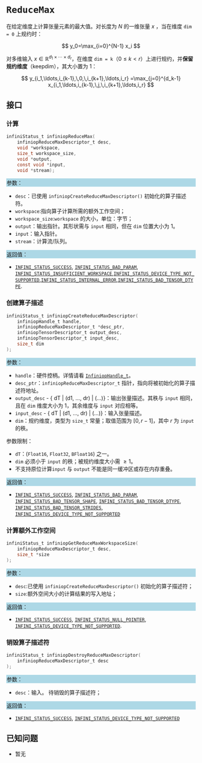 
# `ReduceMax`

在给定维度上计算张量元素的最大值。对长度为 $N$ 的一维张量 $x$ ，当在维度 `dim = 0` 上规约时：

$$
y_0=\max_{i=0}^{N-1} x_i
$$

对多维输入 $x\in \mathbb{R}^{d_1\times\cdots\times d_r}$，在维度 `dim = k`（$0\le k<r$）上进行规约，并**保留规约维度**（keepdim），其大小置为 1：

$$
y_{i_1,\ldots,i_{k-1},\,0,\,i_{k+1},\ldots,i_r}
=\max_{j=0}^{d_k-1} x_{i_1,\ldots,i_{k-1},\,j,\,i_{k+1},\ldots,i_r}
$$

## 接口

### 计算

```c
infiniStatus_t infiniopReduceMax(
    infiniopReduceMaxDescriptor_t desc,
    void *workspace,
    size_t workspace_size,
    void *output,
    const void *input,
    void *stream);
```

<div style="background-color: lightblue; padding: 1px;"> 参数： </div>

- `desc`：已使用 `infiniopCreateReduceMaxDescriptor()` 初始化的算子描述符。
- `workspace`:指向算子计算所需的额外工作空间；
- `workspace_size`:`workspace` 的大小，单位：字节；
- `output`：输出指针。其形状需与 `input` 相同，但在 `dim` 位置大小为 1。
- `input`：输入指针。
- `stream`：计算流/队列。

<div style="background-color: lightblue; padding: 1px;"> 返回值：</div>

- [`INFINI_STATUS_SUCCESS`], [`INFINI_STATUS_BAD_PARAM`], [`INFINI_STATUS_INSUFFICIENT_WORKSPACE`],[`INFINI_STATUS_DEVICE_TYPE_NOT_SUPPORTED`],[`INFINI_STATUS_INTERNAL_ERROR`],[`INFINI_STATUS_BAD_TENSOR_DTYPE`].

### 创建算子描述

```c
infiniStatus_t infiniopCreateReduceMaxDescriptor(
    infiniopHandle_t handle,
    infiniopReduceMaxDescriptor_t *desc_ptr,
    infiniopTensorDescriptor_t output_desc,
    infiniopTensorDescriptor_t input_desc,
    size_t dim
);
```

<div style="background-color: lightblue; padding: 1px;"> 参数： </div>

- `handle`：硬件控柄。详情请看 [`InfiniopHandle_t`]。
- `desc_ptr`：`infiniopReduceMaxDescriptor_t` 指针，指向将被初始化的算子描述符地址。
- `output_desc` - { dT | (d1, …, dr) | (…)}：输出张量描述。其秩与 `input` 相同，且在 `dim` 维度大小为 1，其余维度与 `input` 对应相等。
- `input_desc` - { dT | (d1, …, dr) | (…)}：输入张量描述。
- `dim`：规约维度，类型为 `size_t` 常量；取值范围为 $[0, r-1]$，其中 $r$ 为 `input` 的秩。

参数限制：

- `dT`：(`Float16`, `Float32`, `BFloat16`) 之一。
- `dim` 必须小于 `input` 的秩；被规约维度大小需 $\ge 1$。
- 不支持原位计算`input` 与 `output` 不能是同一缓冲区或存在内存重叠。

<div style="background-color: lightblue; padding: 1px;"> 返回值： </div>

- [`INFINI_STATUS_SUCCESS`], [`INFINI_STATUS_BAD_PARAM`], [`INFINI_STATUS_BAD_TENSOR_SHAPE`], [`INFINI_STATUS_BAD_TENSOR_DTYPE`], [`INFINI_STATUS_BAD_TENSOR_STRIDES`], [`INFINI_STATUS_DEVICE_TYPE_NOT_SUPPORTED`]

### 计算额外工作空间

```c
infiniStatus_t infiniopGetReduceMaxWorkspaceSize(
    infiniopReduceMaxDescriptor_t desc,
    size_t *size
);
```

<div style="background-color: lightblue; padding: 1px;"> 参数：</div>

- `desc`:已使用 `infiniopCreateReduceMaxDescriptor()` 初始化的算子描述符；
- `size`:额外空间大小的计算结果的写入地址；

<div style="background-color: lightblue; padding: 1px;"> 返回值：</div>

- [`INFINI_STATUS_SUCCESS`], [`INFINI_STATUS_NULL_POINTER`], [`INFINI_STATUS_DEVICE_TYPE_NOT_SUPPORTED`].

### 销毁算子描述符

```c
infiniStatus_t infiniopDestroyReduceMaxDescriptor(
    infiniopReduceMaxDescriptor_t desc
);
```

<div style="background-color: lightblue; padding: 1px;"> 参数： </div>

- `desc`：输入。 待销毁的算子描述符；

<div style="background-color: lightblue; padding: 1px;"> 返回值： </div>

- [`INFINI_STATUS_SUCCESS`], [`INFINI_STATUS_DEVICE_TYPE_NOT_SUPPORTED`]

## 已知问题

- 暂无

<!-- 链接 -->

[`InfiniopHandle_t`]: /infiniop/handle/README.md

[`INFINI_STATUS_SUCCESS`]: /common/status/README.md#INFINI_STATUS_SUCCESS
[`INFINI_STATUS_BAD_PARAM`]: /common/status/README.md#INFINI_STATUS_BAD_PARAM
[`INFINI_STATUS_INSUFFICIENT_WORKSPACE`]: /common/status/README.md#INFINI_STATUS_INSUFFICIENT_WORKSPACE
[`INFINI_STATUS_DEVICE_TYPE_NOT_SUPPORTED`]: /common/status/README.md#INFINI_STATUS_DEVICE_TYPE_NOT_SUPPORTED
[`INFINI_STATUS_INTERNAL_ERROR`]: /common/status/README.md#INFINI_STATUS_INTERNAL_ERROR
[`INFINI_STATUS_NULL_POINTER`]: /common/status/README.md#INFINI_STATUS_NULL_POINTER
[`INFINI_STATUS_BAD_TENSOR_SHAPE`]: /common/status/README.md#INFINI_STATUS_BAD_TENSOR_SHAPE
[`INFINI_STATUS_BAD_TENSOR_DTYPE`]: /common/status/README.md#INFINI_STATUS_BAD_TENSOR_DTYPE
[`INFINI_STATUS_BAD_TENSOR_STRIDES`]: /common/status/README.md#INFINI_STATUS_BAD_TENSOR_STRIDES
